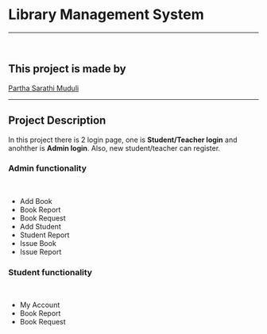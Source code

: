 # Library Management System
<hr>
<br>
<h2><b>This project is made by </b></h2>

<a href="https://parthasarathimuduli.netlify.app/">Partha Sarathi Muduli</a>

<hr>
<h2>Project Description</h2>
<p>
  In this project there is 2 login page, one is <b>Student/Teacher login</b> and anohther is <b>Admin login</b>.
  Also, new student/teacher can register.
</p>
<h3>Admin functionality</h3>
<br>
<ul>
  <li>Add Book</li>
  <li>Book Report</li>
  <li>Book Request</li>
  <li>Add Student</li>
  <li>Student Report</li>
  <li>Issue Book</li>
  <li>Issue Report</li>
</ul>
<h3>Student functionality</h3>
<br>
<ul>
  <li>My Account</li>
  <li>Book Report</li>
  <li>Book Request</li>
</ul>
